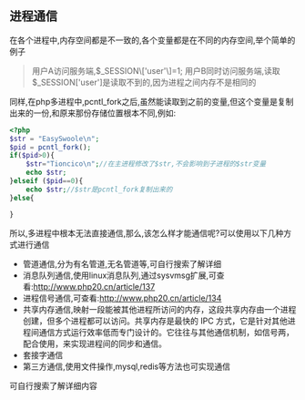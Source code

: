 ## 进程通信
在各个进程中,内存空间都是不一致的,各个变量都是在不同的内存空间,举个简单的例子  

  >用户A访问服务端,$_SESSION\['user'\]=1;   
  >用户B同时访问服务端,读取$_SESSION\['user'\]是读取不到的,因为进程之间内存不是相同的  

同样,在php多进程中,pcntl_fork之后,虽然能读取到之前的变量,但这个变量是复制出来的一份,和原来那份存储位置根本不同,例如:
```php
<?php
$str = "EasySwoole\n";
$pid = pcntl_fork();
if($pid>0){
    $str="Tioncico\n";//在主进程修改了$str,不会影响到子进程的$str变量
    echo $str;
}elseif ($pid==0){
    echo $str;//$str是pcntl_fork复制出来的
}else{

}
```
所以,多进程中根本无法直接通信,那么,该怎么样才能通信呢?可以使用以下几种方式进行通信

 * 管道通信,分为有名管道,无名管道等,可自行搜索了解详细
 * 消息队列通信,使用linux消息队列,通过sysvmsg扩展,可查看:http://www.php20.cn/article/137
 * 进程信号通信,可查看:http://www.php20.cn/article/134
 * 共享内存通信,映射一段能被其他进程所访问的内存，这段共享内存由一个进程创建，但多个进程都可以访问。共享内存是最快的 IPC 方式，它是针对其他进程间通信方式运行效率低而专门设计的。它往往与其他通信机制，如信号两，配合使用，来实现进程间的同步和通信。
 * 套接字通信
 * 第三方通信,使用文件操作,mysql,redis等方法也可实现通信
 
 
可自行搜索了解详细内容 